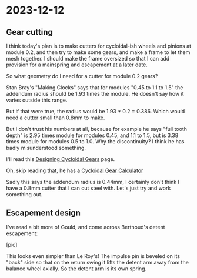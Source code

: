 # 2023-12-12

## Gear cutting

I think today's plan is to make cutters for cycloidal-ish wheels and pinions at module 0.2, and then try to make some
gears, and make a frame to let them mesh together. I should make the frame oversized so that I can add
provision for a mainspring and escapement at a later date.

So what geometry do I need for a cutter for module 0.2 gears?

Stan Bray's "Making Clocks" says that for modules "0.45 to 1.1 to 1.5" the addendum radius should
be 1.93 times the module. He doesn't say how it varies outside this range.

But if that were true, the radius would be 1.93 * 0.2 = 0.386. Which would need a cutter small than
0.8mm to make.

But I don't trust his numbers at all, because for example he says "full tooth depth" is 2.95 times
module for modules 0.45, and 1.1 to 1.5, but is 3.38 times module for modules 0.5 to 1.0. Why the
discontinuity? I think he has badly misunderstood something.

I'll read this [Designing Cycloidal Gears](https://www.csparks.com/watchmaking/CycloidalGears/index.jxl) page.

Oh, skip reading that, he has a [Cycloidal Gear Calculator](https://www.csparks.com/watchmaking/CycloidalGears/CycloidCalculator.html)

Sadly this says the addendum radius is 0.44mm, I certainly don't think I have a 0.8mm cutter that I can cut
steel with. Let's just try and work something out.

## Escapement design

I've read a bit more of Gould, and come across Berthoud's detent escapement:

[pic]

This looks even simpler than Le Roy's! The impulse pin is beveled on its "back" side
so that on the return swing it lifts the detent arm away from the balance wheel axially.
So the detent arm is its own spring.
